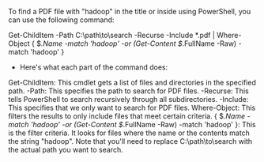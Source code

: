 To find a PDF file with "hadoop" in the title or inside using PowerShell, you can use the following command:

Get-ChildItem -Path C:\path\to\search -Recurse -Include *.pdf | Where-Object { $_.Name -match 'hadoop' -or (Get-Content $_.FullName -Raw) -match 'hadoop' }


- Here's what each part of the command does:

Get-ChildItem: This cmdlet gets a list of files and directories in the specified path.
-Path: This specifies the path to search for PDF files.
-Recurse: This tells PowerShell to search recursively through all subdirectories.
-Include: This specifies that we only want to search for PDF files.
Where-Object: This filters the results to only include files that meet certain criteria.
{ $_.Name -match 'hadoop' -or (Get-Content $_.FullName -Raw) -match 'hadoop' }: This is the filter criteria. It looks for files where the name or the contents match the string "hadoop".
Note that you'll need to replace C:\path\to\search with the actual path you want to search.





